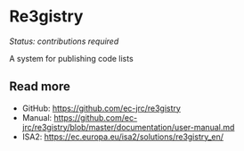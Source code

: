 # Re3gistry

*Status: contributions required*

A system for publishing code lists

## Read more

- GitHub: https://github.com/ec-jrc/re3gistry
- Manual: https://github.com/ec-jrc/re3gistry/blob/master/documentation/user-manual.md
- ISA2: https://ec.europa.eu/isa2/solutions/re3gistry_en/
